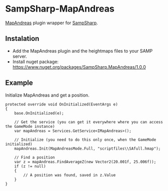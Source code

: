 # SampSharp-MapAndreas

[MapAndreas](https://github.com/philip1337/samp-plugin-mapandreas) plugin wrapper for [SampSharp](https://github.com/ikkentim/sampsharp).

## Instalation

- Add the MapAndreas plugin and the heightmaps files to your SAMP server.
- Install nuget package: https://www.nuget.org/packages/SampSharp.MapAndreas/1.0.0

## Example

Initialize MapAndreas and get a position.

```Csharp
protected override void OnInitialized(EventArgs e)
{
    base.OnInitialized(e);
    
    // Get the service (you can get it everywhere where you can access the GameMode instance)
    var mapAndreas = Services.GetService<IMapAndreas>();

    // Initialize (you need to do this only once, when the GameMode initialized)
    mapAndreas.Init(MapAndreasMode.Full, "scriptfiles\\SAfull.hmap");

    // Find a position
    var z = mapAndreas.FindAverageZ(new Vector2(20.001f, 25.006f));
    if (z != null)
    {
        // A position was found, saved in z.Value
    }
}
```
